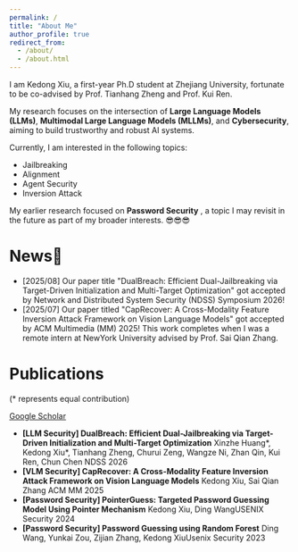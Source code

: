 ```yaml
---
permalink: /
title: "About Me"
author_profile: true
redirect_from: 
  - /about/
  - /about.html
---
```


I am Kedong Xiu, a first-year Ph.D student at Zhejiang University, fortunate to be co-advised by Prof. Tianhang Zheng and Prof. Kui Ren.

My research focuses on the intersection of **Large Language Models (LLMs)**, **Multimodal Large Language Models (MLLMs)**, and **Cybersecurity**, aiming to build trustworthy and robust AI systems.

Currently, I am interested in the following topics:

* Jailbreaking
* Alignment
* Agent Security
* Inversion Attack

My earlier research focused on  **Password Security** , a topic I may revisit in the future as part of my broader interests. 😎😎😎



# News🎉

* [2025/08] Our paper title "DualBreach:  Efficient Dual-Jailbreaking via Target-Driven Initialization and Multi-Target Optimization" got accepted by Network and Distributed System Security (NDSS) Symposium 2026!
* [2025/07] Our paper titled "CapRecover: A Cross-Modality Feature Inversion Attack Framework on Vision Language Models" got accepted by ACM Multimedia (MM) 2025! This work completes when I was a remote intern at NewYork University advised by Prof. Sai Qian Zhang.



# Publications

(* represents equal contribution)

[Google Scholar](https://scholar.google.com/citations?user=yjn-6QkAAAAJ)

* **[LLM Security] DualBreach:  Efficient Dual-Jailbreaking via Target-Driven Initialization and Multi-Target Optimization**
  Xinzhe Huang*, Kedong Xiu*, Tianhang Zheng, Churui Zeng, Wangze Ni, Zhan Qin, Kui Ren, Chun Chen
  NDSS 2026
* **[VLM Security] CapRecover: A Cross-Modality Feature Inversion Attack Framework on Vision Language Models**
  Kedong Xiu, Sai Qian Zhang
  ACM MM 2025
* **[Password Security] PointerGuess: Targeted Password Guessing Model Using Pointer Mechanism**
  Kedong Xiu, Ding WangUSENIX Security 2024
* **[Password Security] Password Guessing using Random Forest**
  Ding Wang, Yunkai Zou, Zijian Zhang, Kedong XiuUsenix Security 2023
